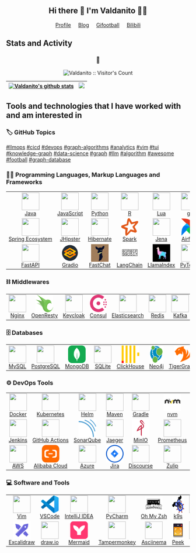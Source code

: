 <!-- 
<style>
    ul {
        display: flex;
        justify-content: center;
        list-style-type: none;
        text-align: center;
        align-items: center;
        padding: 0;
        margin: 0;
    }

    li {
        display: inline-block;
        margin: 0 10px;
    }

    a {
        color: inherit;
        text-decoration: none;
        text-align: center;
    }

    a:hover {
        text-decoration: none;
    }

    td {
        text-align: center;
        width: 96px;
        white-space: nowrap;
    }

    td img {
        width: 48px;
        height: 48px;
    }
</style> 
-->

<div>
    <h2 style="text-align: center;"> Hi there 👋 I'm Valdanito 👨‍💻 </h2>
</div>
<div style="text-align: center; text-decoration: center;">
    <ul style="display: flex; justify-content: center; list-style-type: none; text-align: center; align-items: center; padding: 0; margin: 0;">
        <li style="display: inline-block; margin: 0 10px;">
            <a style="color: inherit; display: flex; flex-direction: column; align-items: center;" text-align: center;" href="https://github.com/Valdanitooooo" target="_blank">
                <span class="icon-name">Profile</span>
            </a>
        </li>
        <li style="display: inline-block; margin: 0 10px;">
            <a style="color: inherit; display: flex; flex-direction: column; align-items: center;" text-align: center;" href="https://github.com/Valdanitooooo/knowledge-hub/discussions" target="_blank">
                <span class="icon-name">Blog</span>
            </a>
        </li>
        <li style="display: inline-block; margin: 0 10px;">
            <a style="color: inherit; display: flex; flex-direction: column; align-items: center;" text-align: center;" href="https://valdanito.cn/gifootball/" target="_blank">
                <span class="icon-name">Gifootball</span>
            </a>
        </li>
        <li style="display: inline-block; margin: 0 10px;">
            <a style="color: inherit; display: flex; flex-direction: column; align-items: center;" text-align: center;" href="https://space.bilibili.com/662844951" target="_blank">
                <span class="icon-name">Bilibili</span>
            </a>
        </li>
    </ul>
</div>


<h2>Stats and Activity</h2>
<h3 style="text-align: center;">👀</h3>
<div style="text-align: center;"><img src="https://profile-counter.glitch.me/{Valdanitooooo}/count.svg"
        alt="Valdanito :: Visitor's Count" /></div>

| <a href="https://github.com/anuraghazra/github-readme-stats"><img src="https://github-readme-stats.vercel.app/api?username=Valdanitooooo&theme=transparent&show_icons=true&include_all_commits=true&count_private=true&hide_border=true&line_height=20&bg_color=00000000" alt="Valdanito's github stats" /></a> | <a href="https://github.com/anuraghazra/github-readme-stats"><img src="https://github-readme-stats.vercel.app/api/top-langs/?username=Valdanitooooo&theme=transparent&layout=compact&hide_border=true&bg_color=00000000" /></a>|
| ------------- | ------------- |


<h2>Tools and technologies that I have worked with and am interested in</h2>

<h3>🏷️ GitHub Topics</h3>

[#llmops](https://github.com/topics/llmops)
[#cicd](https://github.com/topics/cicd)
[#devops](https://github.com/topics/devops)
[#graph-algorithms](https://github.com/topics/graph-algorithms)
[#analytics](https://github.com/topics/analytics)
[#vim](https://github.com/topics/vim)
[#tui](https://github.com/topics/tui)
[#knowledge-graph](https://github.com/topics/knowledge-graph)
[#data-science](https://github.com/topics/data-science)
[#graph](https://github.com/topics/graph)
[#llm](https://github.com/topics/llm)
[#algorithm](https://github.com/topics/algorithm)
[#awesome](https://github.com/topics/awesome)
[#football](https://github.com/topics/football)
[#graph-database](https://github.com/topics/graph-database)

<h3>👨‍💻 Programming Languages, Markup Languages and Frameworks</h3>
<table>
    <tr>
        <td style="width: 96px;">
            <a style="color: inherit; display: flex; flex-direction: column; align-items: center;" text-align: center;" href="https://www.java.com/" target="_blank">
                <img style="width: 48px; height: 48px; margin: 0 auto;" src="https://techstack-generator.vercel.app/java-icon.svg" />
                <div style="text-align: center; white-space: nowrap;">Java</div>
            </a>
        </td>
        <td style="width: 96px;">
            <a style="color: inherit; display: flex; flex-direction: column; align-items: center;" text-align: center;" href="https://www.javascript.com/" target="_blank">
                <img style="width: 48px; height: 48px; margin: 0 auto;" src="https://skillicons.dev/icons?theme=light&i=js" />
                <div style="text-align: center; white-space: nowrap;">JavaScript</div>
            </a>
        </td>
        <td style="width: 96px;">
            <a style="color: inherit; display: flex; flex-direction: column; align-items: center;" text-align: center;" href="https://www.python.org/" target="_blank">
                <img style="width: 48px; height: 48px; margin: 0 auto;" src="https://techstack-generator.vercel.app/python-icon.svg" />
                <div style="text-align: center; white-space: nowrap;">Python</div>
            </a>
        </td>
        <td style="width: 96px;">
            <a style="color: inherit; display: flex; flex-direction: column; align-items: center;" text-align: center;" href="https://www.r-project.org/" target="_blank">
                <img style="width: 48px; height: 48px; margin: 0 auto;" src="https://skillicons.dev/icons?theme=light&i=r" />
                <div style="text-align: center; white-space: nowrap;">R</div>
            </a>
        </td>
        <td style="width: 96px;">
            <a style="color: inherit; display: flex; flex-direction: column; align-items: center;" text-align: center;" href="https://www.lua.org/" target="_blank">
                <img style="width: 48px; height: 48px; margin: 0 auto;" src="https://www.lua.org/images/lua30.gif" />
                <div style="text-align: center; white-space: nowrap;">Lua</div>
            </a>
        </td>
        <td style="width: 96px;">
            <a style="color: inherit; display: flex; flex-direction: column; align-items: center;" text-align: center;" href="https://github.com/golang/go" target="_blank">
                <img style="width: 48px; height: 48px; margin: 0 auto;" src="https://skillicons.dev/icons?theme=light&i=go" />
                <div style="text-align: center; white-space: nowrap;">go</div>
            </a>
        </td>
        <td style="width: 96px;">
            <a style="color: inherit; display: flex; flex-direction: column; align-items: center;" text-align: center;" href="https://www.w3.org/TR/rdf-schema/" target="_blank">
                <img style="width: 48px; height: 48px; margin: 0 auto;" src="https://raw.githubusercontent.com/cygri/rdf-logos/master/svg/rdf.svg" />
                <div style="text-align: center; white-space: nowrap;">RDF</div>
            </a>
        </td>
        <td style="width: 96px;">
            <a style="color: inherit; display: flex; flex-direction: column; align-items: center;" text-align: center;" href="https://graphql.org/" target="_blank">
                <img style="width: 48px; height: 48px; margin: 0 auto;" src="https://techstack-generator.vercel.app/graphql-icon.svg" />
                <div style="text-align: center; white-space: nowrap;">GraphQL</div>
            </a>
        </td>
        <td style="width: 96px;">
            <a style="color: inherit; display: flex; flex-direction: column; align-items: center;" text-align: center;" href="https://www.gnu.org/software/bash/" target="_blank">
                <img style="width: 48px; height: 48px; margin: 0 auto;" src="https://skillicons.dev/icons?theme=light&i=bash" />
                <div style="text-align: center; white-space: nowrap;">Bash</div>
            </a>
        </td>
    </tr>
    <tr>
        <td style="width: 96px;">
            <a style="color: inherit; display: flex; flex-direction: column; align-items: center;" text-align: center;" href="https://spring.io/" target="_blank">
                <img style="width: 48px; height: 48px; margin: 0 auto;" src="https://spring.io/img/spring.svg" />
                <div style="text-align: center; white-space: nowrap;">Spring Ecosystem</div>
            </a>
        </td>
        <td style="width: 96px;">
            <a style="color: inherit; display: flex; flex-direction: column; align-items: center;" text-align: center;" href="https://github.com/jhipster/generator-jhipster" target="_blank">
                <img style="width: 48px; height: 48px; margin: 0 auto;" src="https://www.jhipster.tech/images/logo/logo-jhipster.svg" />
                <div style="text-align: center; white-space: nowrap;">JHipster</div>
            </a>
        </td>
        <td style="width: 96px;">
            <a style="color: inherit; display: flex; flex-direction: column; align-items: center;" text-align: center;" href="https://hibernate.org/" target="_blank">
                <img style="width: 48px; height: 48px; margin: 0 auto;" src="https://skillicons.dev/icons?theme=light&i=hibernate" />
                <div style="text-align: center; white-space: nowrap;">Hibernate</div>
            </a>
        </td>
        <td style="width: 96px;">
            <a style="color: inherit; display: flex; flex-direction: column; align-items: center;" text-align: center;" href="https://github.com/apache/spark" target="_blank">
                <img style="width: 48px; height: 48px; margin: 0 auto;" src="https://raw.githubusercontent.com/Valdanitooooo/Valdanitooooo/main/public/icons/apache_spark_logo.svg" />
                <div style="text-align: center; white-space: nowrap;">Spark</div>
            </a>
        </td>
        <td style="width: 96px;">
            <a style="color: inherit; display: flex; flex-direction: column; align-items: center;" text-align: center;" href="https://github.com/apache/jena" target="_blank">
                <img style="width: 48px; height: 48px; margin: 0 auto;" src="https://raw.githubusercontent.com/apache/jena-site/main/static/images/jena-logo-icon.svg" />
                <div style="text-align: center; white-space: nowrap;">Jena</div>
            </a>
        </td>
        <td style="width: 96px;">
            <a style="color: inherit; display: flex; flex-direction: column; align-items: center;" text-align: center;" href="https://github.com/apache/airflow" target="_blank">
                <img style="width: 48px; height: 48px; margin: 0 auto;" src="https://raw.githubusercontent.com/apache/airflow/main/docs/apache-airflow/img/logos/airflow_64x64_emoji_transparent.png" />
                <div style="text-align: center; white-space: nowrap;">Airflow</div>
            </a>
        </td>
        <td style="width: 96px;">
            <a style="color: inherit; display: flex; flex-direction: column; align-items: center;" text-align: center;" href="https://github.com/nodejs/node" target="_blank">
                <img style="width: 48px; height: 48px; margin: 0 auto;" src="https://skillicons.dev/icons?theme=light&i=nodejs" />
                <div style="text-align: center; white-space: nowrap;">Node.js</div>
            </a>
        </td>
        <td style="width: 96px;">
            <a style="color: inherit; display: flex; flex-direction: column; align-items: center;" text-align: center;" href="https://github.com/node-red/node-red" target="_blank">
                <img style="width: 48px; height: 48px; margin: 0 auto;" src="https://nodered.org/about/resources/media/node-red-icon.svg" />
                <div style="text-align: center; white-space: nowrap;">Node-RED</div>
            </a>
        </td>
        <td style="width: 96px;">
            <a style="color: inherit; display: flex; flex-direction: column; align-items: center;" text-align: center;" href="https://github.com/rstudio/shiny" target="_blank">
                <img style="width: 48px; height: 48px; margin: 0 auto;" src="https://raw.githubusercontent.com/Valdanitooooo/Valdanitooooo/main/public/icons/shiny-icon.png" />
                <div style="text-align: center; white-space: nowrap;">Shiny</div>
            </a>
        </td>
    </tr>
    <tr>
        <td style="width: 96px;">
            <a style="color: inherit; display: flex; flex-direction: column; align-items: center;" text-align: center;" href="https://github.com/tiangolo/fastapi" target="_blank">
                <img style="width: 48px; height: 48px; margin: 0 auto;" src="https://skillicons.dev/icons?theme=light&i=fastapi" />
                <div style="text-align: center; white-space: nowrap;">FastAPI</div>
            </a>
        </td>
        <td style="width: 96px;">
            <a style="color: inherit; display: flex; flex-direction: column; align-items: center;" text-align: center;" href="https://github.com/gradio-app/gradio" target="_blank">
                <img style="width: 48px; height: 48px; margin: 0 auto;" src="https://raw.githubusercontent.com/Valdanitooooo/Valdanitooooo/main/public/icons/gradio.svg" />
                <div style="text-align: center; white-space: nowrap;">Gradio</div>
            </a>
        </td>
        <td style="width: 96px;">
            <a style="color: inherit; display: flex; flex-direction: column; align-items: center;" text-align: center;" href="https://github.com/lm-sys/FastChat" target="_blank">
                <img style="width: 48px; height: 48px; margin: 0 auto;" src="https://raw.githubusercontent.com/Valdanitooooo/Valdanitooooo/main/public/icons/vicuna_logo.jpeg" />
                <div style="text-align: center; white-space: nowrap;">FastChat</div>
            </a>
        </td>
        <td style="width: 96px;">
            <a style="color: inherit; display: flex; flex-direction: column; align-items: center;" text-align: center;" href="https://github.com/langchain-ai/langchain" target="_blank">
                <img style="width: 48px; height: 48px; margin: 0 auto;" src="https://raw.githubusercontent.com/Valdanitooooo/Valdanitooooo/main/public/icons/langchain.svg" />
                <div style="text-align: center; white-space: nowrap;">LangChain</div>
            </a>
        </td>
        <td style="width: 96px;">
            <a style="color: inherit; display: flex; flex-direction: column; align-items: center;" text-align: center;" href="https://github.com/run-llama/llama_index" target="_blank">
                <img style="width: 48px; height: 48px; margin: 0 auto;" src="https://raw.githubusercontent.com/Valdanitooooo/Valdanitooooo/main/public/icons/llamaindex.png" />
                <div style="text-align: center; white-space: nowrap;">LlamaIndex</div>
            </a>
        </td>
        <td style="width: 96px;">
            <a style="color: inherit; display: flex; flex-direction: column; align-items: center;" text-align: center;" href="https://github.com/pytorch/pytorch" target="_blank">
                <img style="width: 48px; height: 48px; margin: 0 auto;" src="https://skillicons.dev/icons?theme=light&i=pytorch" />
                <div style="text-align: center; white-space: nowrap;">PyTorch</div>
            </a>
        </td>
        <td style="width: 96px;">
            <a style="color: inherit; display: flex; flex-direction: column; align-items: center;" text-align: center;" href="https://github.com/huggingface/transformers" target="_blank">
                <img style="width: 48px; height: 48px; margin: 0 auto;" src="https://huggingface.co/datasets/huggingface/brand-assets/resolve/main/hf-logo.svg" />
                <div style="text-align: center; white-space: nowrap;">Transformers</div>
            </a>
        </td>
        <td style="width: 96px;">
            <a style="color: inherit; display: flex; flex-direction: column; align-items: center;" text-align: center;" href="https://github.com/microsoft/DeepSpeed" target="_blank">
                <img style="width: 48px; height: 48px; margin: 0 auto;" src="https://raw.githubusercontent.com/Valdanitooooo/Valdanitooooo/main/public/icons/deepspeed.jpg" />
                <div style="text-align: center; white-space: nowrap;">DeepSpeed</div>
            </a>
        </td>
    </tr>
</table>

<h3>⛓️ Middlewares</h3>
<table>
    <tr>
        <td style="width: 96px;">
            <a style="color: inherit; display: flex; flex-direction: column; align-items: center;" text-align: center;" href="https://www.nginx.com/" target="_blank">
                <img style="width: 48px; height: 48px; margin: 0 auto;" src="https://techstack-generator.vercel.app/nginx-icon.svg" />
                <div style="text-align: center; white-space: nowrap;">Nginx</div>
            </a>
        </td>
        <td style="width: 96px;">
            <a style="color: inherit; display: flex; flex-direction: column; align-items: center;" text-align: center;" href="https://github.com/openresty/openresty" target="_blank">
                <img style="width: 48px; height: 48px; margin: 0 auto;" src="https://raw.githubusercontent.com/Valdanitooooo/Valdanitooooo/main/public/icons/openresty.svg" />
                <div style="text-align: center; white-space: nowrap;">OpenResty</div>
            </a>
        </td>
        <td style="width: 96px;">
            <a style="color: inherit; display: flex; flex-direction: column; align-items: center;" text-align: center;" href="https://github.com/keycloak/keycloak" target="_blank">
                <img style="width: 48px; height: 48px; margin: 0 auto;" src="https://www.keycloak.org/resources/images/icon.svg" />
                <div style="text-align: center; white-space: nowrap;">Keycloak</div>
            </a>
        </td>
        <td style="width: 96px;">
            <a style="color: inherit; display: flex; flex-direction: column; align-items: center;" text-align: center;" href="https://github.com/hashicorp/consul" target="_blank">
                <img style="width: 48px; height: 48px; margin: 0 auto;" src="https://raw.githubusercontent.com/hashicorp/consul/main/website/public/img/logo.svg" />
                <div style="text-align: center; white-space: nowrap;">Consul</div>
            </a>
        </td>
        <td style="width: 96px;">
            <a style="color: inherit; display: flex; flex-direction: column; align-items: center;" text-align: center;" href="https://github.com/elastic/elasticsearch" target="_blank">
                <img style="width: 48px; height: 48px; margin: 0 auto;" src="https://skillicons.dev/icons?theme=light&i=elasticsearch" />
                <div style="text-align: center; white-space: nowrap;">Elasticsearch</div>
            </a>
        </td>
        <td style="width: 96px;">
            <a style="color: inherit; display: flex; flex-direction: column; align-items: center;" text-align: center;" href="https://github.com/redis/redis" target="_blank">
                <img style="width: 48px; height: 48px; margin: 0 auto;" src="https://skillicons.dev/icons?theme=light&i=redis" />
                <div style="text-align: center; white-space: nowrap;">Redis</div>
            </a>
        </td>
        <td style="width: 96px;">
            <a style="color: inherit; display: flex; flex-direction: column; align-items: center;" text-align: center;" href="https://kafka.apache.org/" target="_blank">
                <img style="width: 48px; height: 48px; margin: 0 auto;" src="https://skillicons.dev/icons?theme=light&i=kafka" />
                <div style="text-align: center; white-space: nowrap;">Kafka</div>
            </a>
        </td>
        <td style="width: 96px;">
            <a style="color: inherit; display: flex; flex-direction: column; align-items: center;" text-align: center;" href="https://github.com/rabbitmq/rabbitmq-server" target="_blank">
                <img style="width: 48px; height: 48px; margin: 0 auto;" src="https://skillicons.dev/icons?theme=light&i=rabbitmq" />
                <div style="text-align: center; white-space: nowrap;">RabbitMQ</div>
            </a>
        </td>
        <td style="width: 96px;">
            <a style="color: inherit; display: flex; flex-direction: column; align-items: center;" text-align: center;" href="https://github.com/alibaba/canal" target="_blank">
                <img style="width: 48px; height: 48px; margin: 0 auto;" src="https://raw.githubusercontent.com/alibaba/canal/master/logo.png" />
                <div style="text-align: center; white-space: nowrap;">Canal</div>
            </a>
        </td>
    </tr>
</table>

<h3>🗄️ Databases</h3>
<table>
    <tr>
        <td style="width: 96px;">
            <a style="color: inherit; display: flex; flex-direction: column; align-items: center;" text-align: center;" href="https://www.mysql.com/" target="_blank">
                <img style="width: 48px; height: 48px; margin: 0 auto;" src="https://techstack-generator.vercel.app/mysql-icon.svg" />
                <div style="text-align: center; white-space: nowrap;">MySQL</div>
            </a>
        </td>
        <td style="width: 96px;">
            <a style="color: inherit; display: flex; flex-direction: column; align-items: center;" text-align: center;" href="https://www.postgresql.org/" target="_blank">
                <img style="width: 48px; height: 48px; margin: 0 auto;" src="https://skillicons.dev/icons?theme=light&i=postgres" />
                <div style="text-align: center; white-space: nowrap;">PostgreSQL</div>
            </a>
        </td>
        <td style="width: 96px;">
            <a style="color: inherit; display: flex; flex-direction: column; align-items: center;" text-align: center;" href="https://github.com/mongodb/mongo" target="_blank">
                <img style="width: 48px; height: 48px; margin: 0 auto;" src="https://raw.githubusercontent.com/Valdanitooooo/Valdanitooooo/main/public/icons/mongodb.svg" />
                <div style="text-align: center; white-space: nowrap;">MongoDB</div>
            </a>
        </td>
        <td style="width: 96px;">
            <a style="color: inherit; display: flex; flex-direction: column; align-items: center;" text-align: center;" href="https://www.sqlite.org/index.html" target="_blank">
                <img style="width: 48px; height: 48px; margin: 0 auto;" src="https://skillicons.dev/icons?theme=light&i=sqlite" />
                <div style="text-align: center; white-space: nowrap;">SQLite</div>
            </a>
        </td>
        <td style="width: 96px;">
            <a style="color: inherit; display: flex; flex-direction: column; align-items: center;" text-align: center;" href="https://github.com/ClickHouse/ClickHouse" target="_blank">
                <img style="width: 48px; height: 48px; margin: 0 auto;" src="https://raw.githubusercontent.com/Valdanitooooo/Valdanitooooo/main/public/icons/clickhouse.svg" />
                <div style="text-align: center; white-space: nowrap;">ClickHouse</div>
            </a>
        </td>
        <td style="width: 96px;">
            <a style="color: inherit; display: flex; flex-direction: column; align-items: center;" text-align: center;" href="https://github.com/neo4j/neo4j" target="_blank">
                <img style="width: 48px; height: 48px; margin: 0 auto;" src="https://raw.githubusercontent.com/Valdanitooooo/Valdanitooooo/main/public/icons/neo4j-icon.svg" />
                <div style="text-align: center; white-space: nowrap;">Neo4j</div>
            </a>
        </td>
        <td style="width: 96px;">
            <a style="color: inherit; display: flex; flex-direction: column; align-items: center;" text-align: center;" href="https://www.tigergraph.com/" target="_blank">
                <img style="width: 48px; height: 48px; margin: 0 auto;" src="https://raw.githubusercontent.com/Valdanitooooo/Valdanitooooo/main/public/icons/tigergraph.png" />
                <div style="text-align: center; white-space: nowrap;">TigerGraph</div>
            </a>
        </td>
        <td style="width: 96px;">
            <a style="color: inherit; display: flex; flex-direction: column; align-items: center;" text-align: center;" href="https://github.com/dgraph-io/dgraph" target="_blank">
                <img style="width: 48px; height: 48px; margin: 0 auto;" src="https://raw.githubusercontent.com/Valdanitooooo/Valdanitooooo/main/public/icons/dgraphio-icon.svg" />
                <div style="text-align: center; white-space: nowrap;">Dgraph</div>
            </a>
        </td>
        <td style="width: 96px;">
            <a style="color: inherit; display: flex; flex-direction: column; align-items: center;" text-align: center;" href="https://github.com/vesoft-inc/nebula" target="_blank">
                <img style="width: 48px; height: 48px; margin: 0 auto;" src="https://raw.githubusercontent.com/Valdanitooooo/Valdanitooooo/main/public/icons/nebulagraph.png" />
                <div style="text-align: center; white-space: nowrap;">NebulaGraph</div>
            </a>
        </td>
    </tr>
</table>

<h3>⚙️ DevOps Tools</h3>
<table>
    <tr>
        <td style="width: 96px;">
            <a style="color: inherit; display: flex; flex-direction: column; align-items: center;" text-align: center;" href="https://www.docker.com/" target="_blank">
                <img style="width: 48px; height: 48px; margin: 0 auto;" src="https://techstack-generator.vercel.app/docker-icon.svg" />
                <div style="text-align: center; white-space: nowrap;">Docker</div>
            </a>
        </td>
        <td style="width: 96px;">
            <a style="color: inherit; display: flex; flex-direction: column; align-items: center;" text-align: center;" href="https://github.com/kubernetes/kubernetes" target="_blank">
                <img style="width: 48px; height: 48px; margin: 0 auto;" src="https://techstack-generator.vercel.app/kubernetes-icon.svg" />
                <div style="text-align: center; white-space: nowrap;">Kubernetes</div>
            </a>
        </td>
        <td style="width: 96px;">
            <a style="color: inherit; display: flex; flex-direction: column; align-items: center;" text-align: center;" href="https://github.com/helm/helm" target="_blank">
                <img style="width: 48px; height: 48px; margin: 0 auto;" src="https://helm.sh/img/helm.svg" />
                <div style="text-align: center; white-space: nowrap;">Helm</div>
            </a>
        </td>
        <td style="width: 96px;">
            <a style="color: inherit; display: flex; flex-direction: column; align-items: center;" text-align: center;" href="https://github.com/apache/maven" target="_blank">
                <img style="width: 48px; height: 48px; margin: 0 auto;" src="https://skillicons.dev/icons?theme=light&i=maven" />
                <div style="text-align: center; white-space: nowrap;">Maven</div>
            </a>
        </td>
        <td style="width: 96px;">
            <a style="color: inherit; display: flex; flex-direction: column; align-items: center;" text-align: center;" href="https://github.com/gradle/gradle" target="_blank">
                <img style="width: 48px; height: 48px; margin: 0 auto;" src="https://skillicons.dev/icons?theme=light&i=gradle" />
                <div style="text-align: center; white-space: nowrap;">Gradle</div>
            </a>
        </td>
        <td style="width: 96px;">
            <a style="color: inherit; display: flex; flex-direction: column; align-items: center;" text-align: center;" href="https://github.com/nvm-sh/nvm" target="_blank">
                <img style="width: 48px; height: 48px; margin: 0 auto;" src="https://raw.githubusercontent.com/Valdanitooooo/Valdanitooooo/main/public/icons/nvm-logo.png" />
                <div style="text-align: center; white-space: nowrap;">nvm</div>
            </a>
        </td>
        <td style="width: 96px;">
            <a style="color: inherit; display: flex; flex-direction: column; align-items: center;" text-align: center;" href="https://github.com/conda/conda" target="_blank">
                <img style="width: 48px; height: 48px; margin: 0 auto;" src="https://skillicons.dev/icons?theme=light&i=anaconda" />
                <div style="text-align: center; white-space: nowrap;">Conda</div>
            </a>
        </td>
        <td style="width: 96px;">
            <a style="color: inherit; display: flex; flex-direction: column; align-items: center;" text-align: center;" href="https://github.com/" target="_blank">
                <img style="width: 48px; height: 48px; margin: 0 auto;" src="https://techstack-generator.vercel.app/github-icon.svg" />
                <div style="text-align: center; white-space: nowrap;">Github</div>
            </a>
        </td>
        <td style="width: 96px;">
            <a style="color: inherit; display: flex; flex-direction: column; align-items: center;" text-align: center;" href="https://gitlab.com/" target="_blank">
                <img style="width: 48px; height: 48px; margin: 0 auto;" src="https://skillicons.dev/icons?theme=light&i=gitlab" />
                <div style="text-align: center; white-space: nowrap;">GitLab</div>
            </a>
        </td>
    </tr>
    <tr>
        <td style="width: 96px;">
            <a style="color: inherit; display: flex; flex-direction: column; align-items: center;" text-align: center;" href="https://github.com/jenkinsci/jenkins" target="_blank">
                <img style="width: 48px; height: 48px; margin: 0 auto;" src="https://skillicons.dev/icons?theme=light&i=jenkins" />
                <div style="text-align: center; white-space: nowrap;">Jenkins</div>
            </a>
        </td>
        <td style="width: 96px;">
            <a style="color: inherit; display: flex; flex-direction: column; align-items: center;" text-align: center;" href="https://github.com/features/actions" target="_blank">
                <img style="width: 48px; height: 48px; margin: 0 auto;" src="https://skillicons.dev/icons?theme=light&i=githubactions" />
                <div style="text-align: center; white-space: nowrap;">GitHub Actions</div>
            </a>
        </td>
        <td style="width: 96px;">
            <a style="color: inherit; display: flex; flex-direction: column; align-items: center;" text-align: center;" href="https://github.com/SonarSource/sonarqube" target="_blank">
                <img style="width: 48px; height: 48px; margin: 0 auto;" src="https://raw.githubusercontent.com/Valdanitooooo/Valdanitooooo/main/public/icons/sonarqube.svg" />
                <div style="text-align: center; white-space: nowrap;">SonarQube</div>
            </a>
        </td>
        <td style="width: 96px;">
            <a style="color: inherit; display: flex; flex-direction: column; align-items: center;" text-align: center;" href="https://github.com/jaegertracing/jaeger" target="_blank">
                <img style="width: 48px; height: 48px; margin: 0 auto;" src="https://www.jaegertracing.io/img/jaeger-vector.svg" />
                <div style="text-align: center; white-space: nowrap;">Jaeger</div>
            </a>
        </td>
        <td style="width: 96px;">
            <a style="color: inherit; display: flex; flex-direction: column; align-items: center;" text-align: center;" href="https://github.com/minio/minio" target="_blank">
                <img style="width: 48px; height: 48px; margin: 0 auto;" src="https://raw.githubusercontent.com/Valdanitooooo/Valdanitooooo/main/public/icons/minio-icon.png" />
                <div style="text-align: center; white-space: nowrap;">MinIO</div>
            </a>
        </td>
        <td style="width: 96px;">
            <a style="color: inherit; display: flex; flex-direction: column; align-items: center;" text-align: center;" href="https://github.com/prometheus/prometheus" target="_blank">
                <img style="width: 48px; height: 48px; margin: 0 auto;" src="https://skillicons.dev/icons?theme=light&i=prometheus" />
                <div style="text-align: center; white-space: nowrap;">Prometheus</div>
            </a>
        </td>
        <td style="width: 96px;">
            <a style="color: inherit; display: flex; flex-direction: column; align-items: center;" text-align: center;" href="https://github.com/grafana/grafana" target="_blank">
                <img style="width: 48px; height: 48px; margin: 0 auto;" src="https://skillicons.dev/icons?theme=light&i=grafana" />
                <div style="text-align: center; white-space: nowrap;">Grafana</div>
            </a>
        </td>
        <td style="width: 96px;">
            <a style="color: inherit; display: flex; flex-direction: column; align-items: center;" text-align: center;" href="https://github.com/elastic/logstash" target="_blank">
                <img style="width: 48px; height: 48px; margin: 0 auto;" src="https://raw.githubusercontent.com/Valdanitooooo/Valdanitooooo/main/public/icons/elasticco_logstash-icon.svg" />
                <div style="text-align: center; white-space: nowrap;">Logstash</div>
            </a>
        </td>
        <td style="width: 96px;">
            <a style="color: inherit; display: flex; flex-direction: column; align-items: center;" text-align: center;" href="https://github.com/apache/jmeter" target="_blank">
                <img style="width: 48px; height: 48px; margin: 0 auto;" src="https://jmeter.apache.org/images/jmeter_square.svg" />
                <div style="text-align: center; white-space: nowrap;">JMeter</div>
            </a>
        </td>
    </tr>
    <tr>
        <td style="width: 96px;">
            <a style="color: inherit; display: flex; flex-direction: column; align-items: center;" text-align: center;" href="https://aws.amazon.com/" target="_blank">
                <img style="width: 48px; height: 48px; margin: 0 auto;" src="https://techstack-generator.vercel.app/aws-icon.svg" />
                <div style="text-align: center; white-space: nowrap;">AWS</div>
            </a>
        </td>
        <td style="width: 96px;">
            <a style="color: inherit; display: flex; flex-direction: column; align-items: center;" text-align: center;" href="https://cn.aliyun.com/" target="_blank">
                <img style="width: 48px; height: 48px; margin: 0 auto;" src="https://raw.githubusercontent.com/Valdanitooooo/Valdanitooooo/main/public/icons/aliyun.png" />
                <div style="text-align: center; white-space: nowrap;">Alibaba Cloud</div>
            </a>
        </td>
        <td style="width: 96px;">
            <a style="color: inherit; display: flex; flex-direction: column; align-items: center;" text-align: center;" href="https://azure.microsoft.com/" target="_blank">
                <img style="width: 48px; height: 48px; margin: 0 auto;" src="https://skillicons.dev/icons?theme=light&i=azure" />
                <div style="text-align: center; white-space: nowrap;">Azure</div>
            </a>
        </td>
        <td style="width: 96px;">
            <a style="color: inherit; display: flex; flex-direction: column; align-items: center;" text-align: center;" href="https://www.atlassian.com/software/jira" target="_blank">
                <img style="width: 48px; height: 48px; margin: 0 auto;" src="https://raw.githubusercontent.com/Valdanitooooo/Valdanitooooo/main/public/icons/jira-icon.png" />
                <div style="text-align: center; white-space: nowrap;">Jira</div>
            </a>
        </td>
        <td style="width: 96px;">
            <a style="color: inherit; display: flex; flex-direction: column; align-items: center;" text-align: center;" href="https://github.com/discourse/discourse" target="_blank">
                <img style="width: 48px; height: 48px; margin: 0 auto;" src="https://raw.githubusercontent.com/discourse/discourse/main/public/images/favicons/discourse.png" />
                <div style="text-align: center; white-space: nowrap;">Discourse</div>
            </a>
        </td>
        <td style="width: 96px;">
            <a style="color: inherit; display: flex; flex-direction: column; align-items: center;" text-align: center;" href="https://github.com/zulip/zulip" target="_blank">
                <img style="width: 48px; height: 48px; margin: 0 auto;" src="https://raw.githubusercontent.com/zulip/zulip/main/static/images/logo/zulip-icon-circle.svg" />
                <div style="text-align: center; white-space: nowrap;">Zulip</div>
            </a>
        </td>
    </tr>
</table>

<h3>💻 Software and Tools</h3>
<table>
    <tr>
        <td style="width: 96px;">
            <a style="color: inherit; display: flex; flex-direction: column; align-items: center;" text-align: center;" href="https://github.com/vim/vim" target="_blank">
                <img style="width: 48px; height: 48px; margin: 0 auto;" src="https://www.vim.org/images/vimlogo.svg" />
                <div style="text-align: center; white-space: nowrap;">Vim</div>
            </a>
        </td>
        <td style="width: 96px;">
            <a style="color: inherit; display: flex; flex-direction: column; align-items: center;" text-align: center;" href="https://github.com/microsoft/vscode" target="_blank">
                <img style="width: 48px; height: 48px; margin: 0 auto;" src="https://raw.githubusercontent.com/Valdanitooooo/Valdanitooooo/main/public/icons/vscode.svg" />
                <div style="text-align: center; white-space: nowrap;">VSCode</div>
            </a>
        </td>
        <td style="width: 96px;">
            <a style="color: inherit; display: flex; flex-direction: column; align-items: center;" text-align: center;" href="https://www.jetbrains.com/idea/" target="_blank">
                <img style="width: 48px; height: 48px; margin: 0 auto;" src="https://resources.jetbrains.com/storage/products/company/brand/logos/IntelliJ_IDEA_icon.svg" />
                <div style="text-align: center; white-space: nowrap;">IntelliJ IDEA</div>
            </a>
        </td>
        <td style="width: 96px;">
            <a style="color: inherit; display: flex; flex-direction: column; align-items: center;" text-align: center;" href="https://www.jetbrains.com/pycharm/" target="_blank">
                <img style="width: 48px; height: 48px; margin: 0 auto;" src="https://resources.jetbrains.com/storage/products/company/brand/logos/PyCharm_icon.svg" />
                <div style="text-align: center; white-space: nowrap;">PyCharm</div>
            </a>
        </td>
        <td style="width: 96px;">
            <a style="color: inherit; display: flex; flex-direction: column; align-items: center;" text-align: center;" href="https://github.com/ohmyzsh/ohmyzsh" target="_blank">
                <img style="width: 48px; height: 48px; margin: 0 auto;" src="https://raw.githubusercontent.com/Valdanitooooo/Valdanitooooo/main/public/icons/ohmyzsh.png" />
                <div style="text-align: center; white-space: nowrap;">Oh My Zsh</div>
            </a>
        </td>
        <td style="width: 96px;">
            <a style="color: inherit; display: flex; flex-direction: column; align-items: center;" text-align: center;" href="https://github.com/derailed/k9s" target="_blank">
                <img style="width: 48px; height: 48px; margin: 0 auto;" src="https://raw.githubusercontent.com/derailed/k9s/master/assets/k9s_helm.png" />
                <div style="text-align: center; white-space: nowrap;">k9s</div>
            </a>
        </td>
        <td style="width: 96px;">
            <a style="color: inherit; display: flex; flex-direction: column; align-items: center;" text-align: center;" href="https://github.com/OlyaB/CyanTheme" target="_blank">
                <img style="width: 48px; height: 48px; margin: 0 auto;" src="https://raw.githubusercontent.com/OlyaB/CyanTheme/master/resources/META-INF/pluginIcon.svg" />
                <div style="text-align: center; white-space: nowrap;">Cyan</div>
            </a>
        </td>
        <td style="width: 96px;">
            <a style="color: inherit; display: flex; flex-direction: column; align-items: center;" text-align: center;" href="https://github.com/axel-download-accelerator/axel" target="_blank">
                <img style="width: 48px; height: 48px; margin: 0 auto;" src="https://avatars.githubusercontent.com/u/31333481?s=48&v=4" />
                <div style="text-align: center; white-space: nowrap;">axel</div>
            </a>
        </td>
        <td style="width: 96px;">
            <a style="color: inherit; display: flex; flex-direction: column; align-items: center;" text-align: center;" href="https://github.com/firecamp-dev/firecamp" target="_blank">
                <img style="width: 48px; height: 48px; margin: 0 auto;" src="https://raw.githubusercontent.com/firecamp-dev/firecamp/main/.github/logo.svg" />
                <div style="text-align: center; white-space: nowrap;">Firecamp</div>
            </a>
        </td>
    </tr>
    <tr>
        <td style="width: 96px;">
            <a style="color: inherit; display: flex; flex-direction: column; align-items: center;" text-align: center;" href="https://github.com/excalidraw/excalidraw" target="_blank">
                <img style="width: 48px; height: 48px; margin: 0 auto;" src="https://raw.githubusercontent.com/excalidraw/excalidraw/master/public/favicon.svg" />
                <div style="text-align: center; white-space: nowrap;">Excalidraw</div>
            </a>
        </td>
        <td style="width: 96px;">
            <a style="color: inherit; display: flex; flex-direction: column; align-items: center;" text-align: center;" href="https://github.com/jgraph/drawio" target="_blank">
                <img style="width: 48px; height: 48px; margin: 0 auto;" src="https://raw.githubusercontent.com/jgraph/drawio/dev/src/main/webapp/images/drawlogo48.png" />
                <div style="text-align: center; white-space: nowrap;">draw.io</div>
            </a>
        </td>
        <td style="width: 96px;">
            <a style="color: inherit; display: flex; flex-direction: column; align-items: center;" text-align: center;" href="https://github.com/mermaid-js/mermaid" target="_blank">
                <img style="width: 48px; height: 48px; margin: 0 auto;" src="https://raw.githubusercontent.com/mermaid-js/mermaid/develop/docs/public/favicon.svg" />
                <div style="text-align: center; white-space: nowrap;">Mermaid</div>
            </a>
        </td>
        <td style="width: 96px;">
            <a style="color: inherit; display: flex; flex-direction: column; align-items: center;" text-align: center;" href="https://github.com/Tampermonkey/tampermonkey" target="_blank">
                <img style="width: 48px; height: 48px; margin: 0 auto;" src="https://raw.githubusercontent.com/Tampermonkey/tampermonkey/master/images/icon48.png" />
                <div style="text-align: center; white-space: nowrap;">Tampermonkey</div>
            </a>
        </td>
        <td style="width: 96px;">
            <a style="color: inherit; display: flex; flex-direction: column; align-items: center;" text-align: center;" href="https://github.com/asciinema/asciinema" target="_blank">
                <img style="width: 48px; height: 48px; margin: 0 auto;" src="https://raw.githubusercontent.com/asciinema/asciinema.github.io/main/docs/assets/logo.svg" />
                <div style="text-align: center; white-space: nowrap;">Asciinema</div>
            </a>
        </td>
        <td style="width: 96px;">
            <a style="color: inherit; display: flex; flex-direction: column; align-items: center;" text-align: center;" href="https://github.com/phw/peek" target="_blank">
                <img style="width: 48px; height: 48px; margin: 0 auto;" src="https://raw.githubusercontent.com/phw/peek/main/data/icons/com.uploadedlobster.peek.svg" />
                <div style="text-align: center; white-space: nowrap;">Peek</div>
            </a>
        </td>
        <td style="width: 96px;">
            <a style="color: inherit; display: flex; flex-direction: column; align-items: center;" text-align: center;" href="https://github.com/wulkano/Kap" target="_blank">
                <img style="width: 48px; height: 48px; margin: 0 auto;" src="https://raw.githubusercontent.com/wulkano/Kap/main/renderer/public/static/kap-icon.png" />
                <div style="text-align: center; white-space: nowrap;">Kap</div>
            </a>
        </td>
        <td style="width: 96px;">
            <a style="color: inherit; display: flex; flex-direction: column; align-items: center;" text-align: center;" href="https://github.com/obsproject/obs-studio" target="_blank">
                <img style="width: 48px; height: 48px; margin: 0 auto;" src="https://obsproject.com/assets/images/new_icon_small-r.png" />
                <div style="text-align: center; white-space: nowrap;">OBS</div>
            </a>
        </td>
        <td style="width: 96px;">
            <a style="color: inherit; display: flex; flex-direction: column; align-items: center;" text-align: center;" href="https://github.com/jitsi/jitsi-meet" target="_blank">
                <img style="width: 48px; height: 48px; margin: 0 auto;" src="https://raw.githubusercontent.com/jitsi/jitsi-meet/master/static/pwa/icons/icon192.png" />
                <div style="text-align: center; white-space: nowrap;">Jitsi Meet</div>
            </a>
        </td>
    </tr>
</table>
